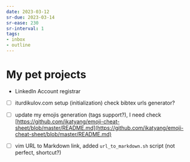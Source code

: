```yaml
---
date: 2023-03-12
sr-due: 2023-03-14
sr-ease: 230
sr-interval: 1
tags:
- inbox
- outline
---
```


# My pet projects


- LinkedIn Account registrar
- [ ] iturdikulov.com setup (initialization)
    check bibtex urls generator?

- [ ] update my emojis generation (tags support?), I need check
[https://github.com/ikatyang/emoji-cheat-sheet/blob/master/README.md](https://github.com/ikatyang/emoji-cheat-sheet/blob/master/README.md)

- [ ] vim URL to Markdown link, added `url_to_markdown.sh` script (not perfect,
  shortcut?)